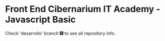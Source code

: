 # Front End Cibernarium IT Academy - Javascript Basic

Check 'desarrollo' branch 🎆 to see all repository info.


